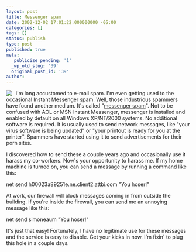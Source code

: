 ```yaml
---
layout: post
title: Messenger spam
date: 2002-12-02 17:01:22.000000000 -05:00
categories: []
tags: []
status: publish
type: post
published: true
meta:
  _publicize_pending: '1'
  _wp_old_slug: '39'
  original_post_id: '39'
author: 
---
```

<a href="/weblog/images/messengerspam.jpg"><img src="/weblog/thumbnails/messengerspam.jpg" align="left" style="margin-right:10px;" /></a>I'm long accustomed to e-mail spam.  I'm even getting used to the occasional Instant Messenger spam.  Well, those industrious spammers have found another medium.  It's called "<a href="http://www.techtv.com/screensavers/answerstips/story/0,24330,3374542,00.html">messenger spam</a>".  Not to be confused with AOL or MSN Instant Messenger, messenger is installed and enabled by default on all Windows XP/NT/2000 systems.  No additional software is required.  It is usually used to send network messages, like "your virus software is being updated" or "your printout is ready for you at the printer".  Spammers have started using it to send advertisements for their porn sites.

I discovered how to send these a couple years ago and occasionally use it harass my co-workers.  Now's your opportunity to harass me.  If my home machine is turned on, you can send a message by running a command like this:

net send h00023a89251e.ne.client2.attbi.com "You hoser!"

At work, our firewall will block messages coming in from outside the building.  If you're inside the firewall, you can send me an annoying message like this:

net send simoneaum "You hoser!"

It's just that easy!  Fortunately, I have no legitimate use for these messages and the service is easy to disable.  Get your kicks in now.  I'm fixin' to plug this hole in a couple days.
